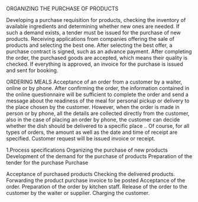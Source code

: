 ORGANIZING THE PURCHASE OF PRODUCTS

Developing a purchase requisition for products, checking the inventory of available ingredients and
determining whether new ones are needed. If such a demand exists, a tender must be issued for the
purchase of new products. Receiving applications from companies offering the sale of products and
selecting the best one. After selecting the best offer, a purchase contract is signed, such as an advance
payment. After completing the order, the purchased goods are accepted, which means their quality is
checked. If everything is approved, an invoice for the purchase is issued and sent for booking.

ORDERING MEALS
Acceptance of an order from a customer by a waiter, online or by phone. After confirming the order,
the information contained in the online questionnaire will be sufficient to complete the order and send
a message about the readiness of the meal for personal pickup or delivery to the place chosen by the
customer. However, when the order is made in person or by phone, all the details are collected directly
from the customer, also in the case of placing an order by phone, the customer can decide whether the
dish should be delivered to a specific place .. Of course, for all types of orders, the amount as well as
the date and time of receipt are specified. Customer request will be issued invoice or receipt.

1.Process specifications
Organizing the purchase of new products
Development of the demand for the purchase of products
Preparation of the tender for the purchase
Purchase

Acceptance of purchased products
Checking the delivered products.
Forwarding the product purchase invoice to be posted
Acceptance of the order.
Preparation of the order by kitchen staff.
Release of the order to the customer by the waiter or supplier.
Charging the customer.